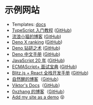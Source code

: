 # 示例网站

- Templates: [docs](https://github.com/xcatliu/pagic_template_docs)
- [TypeScript 入门教程](https://ts.xcatliu.com/) ([GitHub](https://github.com/xcatliu/typescript-tutorial/))
- [流浪小猫的博客](https://blog.xcatliu.com/) ([GitHub](https://github.com/xcatliu/blog))
- [Deno X ranking](https://yoshixmk.github.io/deno-x-ranking/) ([GitHub](https://github.com/yoshixmk/deno-x-ranking))
- [Deno 钻研之术](https://deno-tutorial.js.org/) ([GitHub](https://github.com/hylerrix/deno-tutorial))
- [Deno 中文手册](https://manual.deno.js.cn/) ([GitHub](https://github.com/denocn/deno_manual))
- [JavaScript 20 年](https://cn.history.js.org/) ([GitHub](https://github.com/doodlewind/jshistory-cn))
- [ECMAScript+ 面试宝典](https://es-interview.js.org/) ([GitHub](https://github.com/hylerrix/es-interview))
- [Blitz.js + React 全栈开发手册](https://blitzjs-tutorial.js.org/) ([GitHub](https://github.com/hylerrix/blitzjs-tutorial))
- [自然醒的博客](https://blog.shenfq.com/)（[GitHub](https://github.com/Shenfq/blog)）
- [Viktor's Docs](https://docs.itdongdong.com/)（[GitHub](https://github.com/ViktorWong/my-docs)）
- [0xzhang 的博客](https://blog.0xzhang.com/)（[GitHub](https://github.com/0xzhang)）
- [Add my site as a demo](https://github.com/xcatliu/pagic/issues/new?assignees=xcatliu&labels=demo&template=add-a-demo.md&title=Add+my+site+as+a+demo+https%3A%2F%2Fexample.com) 😝
